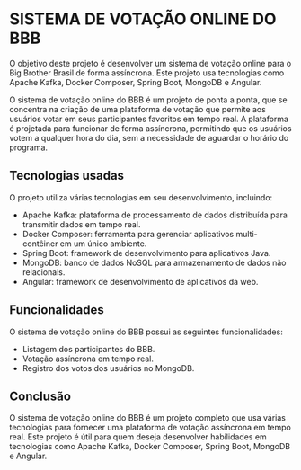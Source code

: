 # SISTEMA DE VOTAÇÃO ONLINE DO BBB
O objetivo deste projeto é desenvolver um sistema de votação online para o Big Brother Brasil de forma assíncrona. Este projeto usa tecnologias como Apache Kafka, Docker Composer, Spring Boot, MongoDB e Angular.

O sistema de votação online do BBB é um projeto de ponta a ponta, que se concentra na criação de uma plataforma de votação que permite aos usuários votar em seus participantes favoritos em tempo real. A plataforma é projetada para funcionar de forma assíncrona, permitindo que os usuários votem a qualquer hora do dia, sem a necessidade de aguardar o horário do programa.

## Tecnologias usadas
O projeto utiliza várias tecnologias em seu desenvolvimento, incluindo:

* Apache Kafka: plataforma de processamento de dados distribuída para transmitir dados em tempo real.
* Docker Composer: ferramenta para gerenciar aplicativos multi-contêiner em um único ambiente.
* Spring Boot: framework de desenvolvimento para aplicativos Java.
* MongoDB: banco de dados NoSQL para armazenamento de dados não relacionais.
* Angular: framework de desenvolvimento de aplicativos da web.

## Funcionalidades
O sistema de votação online do BBB possui as seguintes funcionalidades:

* Listagem dos participantes do BBB.
* Votação assíncrona em tempo real.
* Registro dos votos dos usuários no MongoDB.

## Conclusão
O sistema de votação online do BBB é um projeto completo que usa várias tecnologias para fornecer uma plataforma de votação assíncrona em tempo real. Este projeto é útil para quem deseja desenvolver habilidades em tecnologias como Apache Kafka, Docker Composer, Spring Boot, MongoDB e Angular.
